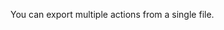You can export multiple actions from a single file.

<a type="hello-world">
</a>
<a type="morning">
</a>
<a type="evening">
</a>

